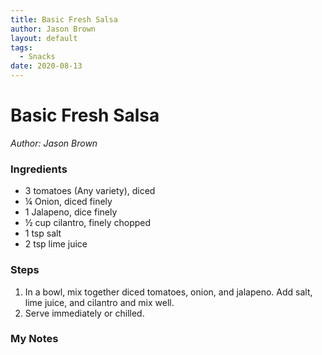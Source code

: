 ```yaml
---
title: Basic Fresh Salsa
author: Jason Brown
layout: default
tags:
  - Snacks
date: 2020-08-13
---
```


# Basic Fresh Salsa
_Author: Jason Brown_

### Ingredients
* 3 tomatoes (Any variety), diced
* ¼ Onion, diced finely
* 1 Jalapeno, dice finely
* ½ cup cilantro, finely chopped
* 1 tsp salt
* 2 tsp lime juice

### Steps
1. In a bowl, mix together diced tomatoes, onion, and jalapeno. Add salt, lime juice, and cilantro and mix well.
2. Serve immediately or chilled.

### My Notes
